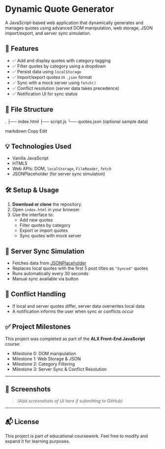 # Dynamic Quote Generator

A JavaScript-based web application that dynamically generates and manages quotes using advanced DOM manipulation, web storage, JSON import/export, and server sync simulation.

## 🚀 Features

- ✅ Add and display quotes with category tagging
- ✅ Filter quotes by category using a dropdown
- ✅ Persist data using `localStorage`
- ✅ Import/export quotes in `.json` format
- ✅ Sync with a mock server using `fetch()`
- ✅ Conflict resolution (server data takes precedence)
- ✅ Notification UI for sync status

## 📁 File Structure

.
├── index.html
├── script.js
└── quotes.json (optional sample data)

markdown
Copy
Edit

## 💡 Technologies Used

- Vanilla JavaScript
- HTML5
- Web APIs: DOM, `localStorage`, `FileReader`, `fetch`
- JSONPlaceholder (for server sync simulation)

## 🛠️ Setup & Usage

1. **Download or clone** the repository.
2. Open `index.html` in your browser.
3. Use the interface to:
   - Add new quotes
   - Filter quotes by category
   - Export or import quotes
   - Sync quotes with mock server

## 🔄 Server Sync Simulation

- Fetches data from [JSONPlaceholder](https://jsonplaceholder.typicode.com/posts)
- Replaces local quotes with the first 5 post titles as `"Synced"` quotes
- Runs automatically every 30 seconds
- Manual sync available via button

## 🧪 Conflict Handling

- If local and server quotes differ, server data overwrites local data
- A notification informs the user when sync or conflicts occur

## ✅ Project Milestones

This project was completed as part of the **ALX Front-End JavaScript** course:

- Milestone 0: DOM manipulation
- Milestone 1: Web Storage & JSON
- Milestone 2: Category Filtering
- Milestone 3: Server Sync & Conflict Resolution

---

## 📸 Screenshots

> *(Add screenshots of UI here if submitting to GitHub)*

---

## 📬 License

This project is part of educational coursework. Feel free to modify and expand it for learning purposes.